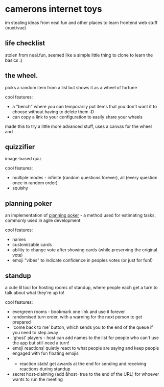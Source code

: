 # camerons internet toys

im stealing ideas from neal.fun and other places to learn frontend web stuff (nuxt/vue)

## life checklist

stolen from neal.fun, seemed like a simple little thing to clone to learn the basics :)

## the wheel.

picks a random item from a list but shows it as a wheel of fortune

cool features:

* a "bench" where you can temporarily put items that you don't want it to choose without having to delete them :D
* can copy a link to your configuration to easily share your wheels

made this to try a little more advanced stuff, uses a canvas for the wheel and 

## quizzifier

image-based quiz

cool features:

* multiple modes - infinite (random questions forever), all (every question once in random order)
* squishy

## planning poker

an implementation of [planning poker](https://en.wikipedia.org/wiki/Planning_poker) - a method used for estimating tasks, commonly used in agile development

cool features:

* names
* customizable cards
* ability to change vote after showing cards (while preserving the original vote)
* emoji "vibes" to indicate confidence in peoples votes (or just for fun!)

## standup

a cute lil tool for hosting rooms of standup, where people each get a turn to talk about what they're up to!

cool features:
* evergreen rooms - bookmark one link and use it forever
* randomised turn order, with a warning for the next person to get prepared
* 'come back to me' button, which sends you to the end of the queue if you need to step away
* 'ghost' players - host can add names to the list for people who can't use the app but still need a turn!
* emoji reactions! quietly react to what people are saying and keep people engaged with fun floating emojis
* + reaction stats! get awards at the end for sending and receiving reactions during standup
* secret host-claiming (add &host=true to the end of the URL) for whoever wants to run the meeting